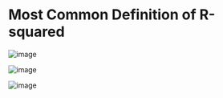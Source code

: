 # Most Common Definition of R-squared

![image](https://github.com/yangshiteng/Data-Science-Learning-Path/assets/60442877/a1037f30-fc5c-4611-876d-4facfa9e5299)

![image](https://github.com/yangshiteng/Data-Science-Learning-Path/assets/60442877/8c94a438-8853-4b4c-8479-4b2bfb5087a0)

![image](https://github.com/yangshiteng/Data-Science-Learning-Path/assets/60442877/b2778cc0-d7d0-4784-b614-9ca86f3b1097)
